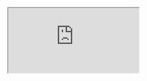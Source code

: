 <iframe src="https://raw.githubusercontent.com/mizu-bai/Minecraft-Mod-Manager/main/mcmm.html"></iframe>
